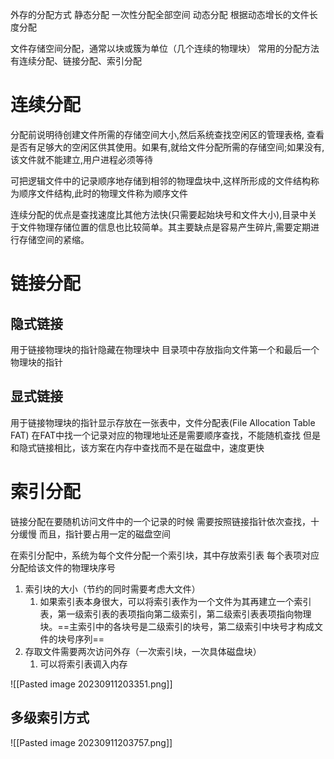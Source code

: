 外存的分配方式
	静态分配
	一次性分配全部空间
	动态分配
	根据动态增长的文件长度分配

文件存储空间分配，通常以块或簇为单位（几个连续的物理块）
常用的分配方法有连续分配、链接分配、索引分配

# 连续分配
分配前说明待创建文件所需的存储空间大小,然后系统查找空闲区的管理表格,
查看是否有足够大的空闲区供其使用。如果有,就给文件分配所需的存储空间;如果没有,该文件就不能建立,用户进程必须等待

可把逻辑文件中的记录顺序地存储到相邻的物理盘块中,这样所形成的文件结构称为顺序文件结构,此时的物理文件称为顺序文件

连续分配的优点是查找速度比其他方法快(只需要起始块号和文件大小),目录中关于文件物理存储位置的信息也比较简单。其主要缺点是容易产生碎片,需要定期进行存储空间的紧缩。

# 链接分配

## 隐式链接
用于链接物理块的指针隐藏在物理块中
目录项中存放指向文件第一个和最后一个物理块的指针

## 显式链接
用于链接物理块的指针显示存放在一张表中，文件分配表(File Allocation Table FAT)
在FAT中找一个记录对应的物理地址还是需要顺序查找，不能随机查找
但是和隐式链接相比，该方案在内存中查找而不是在磁盘中，速度更快

# 索引分配
链接分配在要随机访问文件中的一个记录的时候
需要按照链接指针依次查找，十分缓慢
而且，指针要占用一定的磁盘空间

在索引分配中，系统为每个文件分配一个索引块，其中存放索引表
每个表项对应分配给该文件的物理块序号

1. 索引块的大小（节约的同时需要考虑大文件）
	1. 如果索引表本身很大，可以将索引表作为一个文件为其再建立一个索引表，第一级索引表的表项指向第二级索引，第二级索引表表项指向物理块。==主索引中的各块号是二级索引的块号，第二级索引中块号才构成文件的块号序列==
2. 存取文件需要两次访问外存（一次索引块，一次具体磁盘块）
	1. 可以将索引表调入内存

![[Pasted image 20230911203351.png]]
## 多级索引方式
![[Pasted image 20230911203757.png]]
